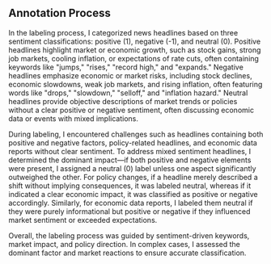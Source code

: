 ## Annotation Process

In the labeling process, I categorized news headlines based on three sentiment classifications: positive (1), negative 
(-1), and neutral (0). Positive headlines highlight market or economic growth, such as stock gains, strong job markets, 
cooling inflation, or expectations of rate cuts, often containing keywords like "jumps," "rises," "record high," and 
"expands." Negative headlines emphasize economic or market risks, including stock declines, economic slowdowns, weak job 
markets, and rising inflation, often featuring words like "drops," "slowdown," "selloff," and "inflation hazard." Neutral 
headlines provide objective descriptions of market trends or policies without a clear positive or negative sentiment, 
often discussing economic data or events with mixed implications.

During labeling, I encountered challenges such as headlines containing both positive and negative factors, policy-related 
headlines, and economic data reports without clear sentiment. To address mixed sentiment headlines, I determined the 
dominant impact—if both positive and negative elements were present, I assigned a neutral (0) label unless one aspect 
significantly outweighed the other. For policy changes, if a headline merely described a shift without implying 
consequences, it was labeled neutral, whereas if it indicated a clear economic impact, it was classified as positive or 
negative accordingly. Similarly, for economic data reports, I labeled them neutral if they were purely informational but 
positive or negative if they influenced market sentiment or exceeded expectations.

Overall, the labeling process was guided by sentiment-driven keywords, market impact, and policy direction. In complex 
cases, I assessed the dominant factor and market reactions to ensure accurate classification.